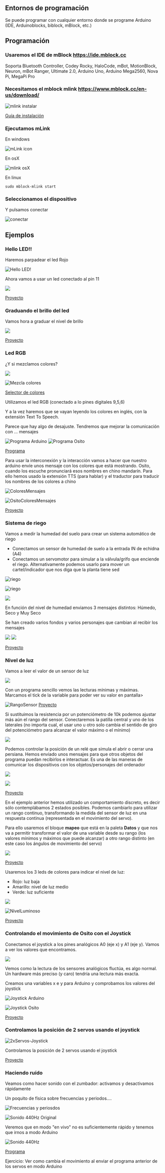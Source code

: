 ## Entornos de programación

Se puede programar con cualquier entorno donde se programe Arduino (IDE, Arduinoblocks, biblock, mBlock, etc.)

## Programación

### Usaremos el IDE de mBlock https://ide.mblock.cc 

Soporta Bluetooth Controller, Codey Rocky, HaloCode, mBot, MotionBlock, Neuron, mBot Ranger, Ultimate 2.0, Arduino Uno, Arduino Mega2560, Nova Pi, MegaPi Pro


### Necesitamos el mblock mlink  https://www.mblock.cc/en-us/download/

![mlink instalar](./imagenes/InstalarMlink.png)

[Guía de instalación](https://www.mblock.cc/doc/en/basics/mlink-quick-start-guide.html#mlink-quick-start-guide)

### Ejecutamos mLink

En windows
 
![mLink icon](https://www.mblock.cc/doc/en/basics/images/mlink-4.png)

En osX

![mlink osX](https://www.mblock.cc/doc/en/basics/images/mlink-8.png)

En linux

    sudo mblock-mlink start 
  

### Seleccionamos el dispositivo

Y pulsamos conectar

![conectar](https://www.mblock.cc/doc/en/basics/images/chromebook-7.png)

## Ejemplos

### Hello LED!!

Haremos parpadear el led Rojo

![Hello LED!](./imagenes/HelloLed!.png)

Ahora vamos a usar un led conectado al pin 11

![](./imagenes/Led3Uno_bb.png)

[Proyecto](https://planet.mblock.cc/project/102035)

### Graduando el brillo del led

Vamos hora a graduar el nivel de brillo

![](./imagenes/ControlBrilloLed.png)

[Proyecto](https://planet.mblock.cc/project/109965)

### Led RGB

¿Y si mezclamos colores?

![](./imagenes/LedRGB.png)

![Mezcla colores](./imagenes/Colores-MezclaRGB.jpeg)

[Selector de colores](https://htmlcolorcodes.com/es/)

Utilizamos el led RGB (conectado a lo pines digitales 9,5,6)

Y a la vez haremos que se vayan leyendo los colores en inglés, con la extensión Text To Speech.

Parece que hay algo de desajuste. Tendremos que mejorar la comunicación con ... mensajes    

![Programa Arduino](./imagenes/Colores-Arduino.png)
![Programa Osito](./imagenes/Colores-Osito.png)

[Programa](https://planet.mblock.cc/project/projectshare/101707)

Para usar la interconexión y la interacción vamos a hacer que nuestro arduino envíe unos mensaje con los colores que está mostrando. Osito, cuando los escuche pronunciará esos nombres en chino mandarín. Para ello hemos usado la extensión TTS (para hablar) y el traductor para traducir los nombres de los colores a chino

![ColoresMensajes](./imagenes/ColoresMensajes.png)

![OsitoColoresMensajes](./imagenes/OsitoColoresMensajes.png)

[Proyecto](https://planet.mblock.cc/project/102464)

### Sistema de riego


Vamos a medir la humedad del suelo para crear un sistema automático de riego
* Conectamos un sensor de humedad de suelo a la entrada IN de echidna (A4)
* Conectamos un servomotor para simular a la válvula/grifo que enciende el riego. Alternativamente podemos usarlo para mover un cartel/indicador que nos diga que la planta tiene sed

![riego](./imagenes/RiegoReleUno_bb.png)

![riego](./imagenes/Riego-arduino.png)

![](./imagenes/SensorHumedadArduino.png)

En función del nivel de humedad enviamos 3 mensajes distintos: Húmedo, Seco y Muy Seco

Se han creado varios fondos y varios personajes que cambian al recibir los mensajes

![](./imagenes/SensorHumedadFondo.png)
![](./imagenes/SensorHumedadObjetos.png)


[Proyecto](https://planet.mblock.cc/project/103662)


### Nivel de luz

Vamos a leer el valor de un sensor de luz

![](./imagenes/LDRUno_bb.png)

Con un programa sencillo vemos las lecturas mínimas y máximas. Marcamos el tick de la variable para poder ver su valor en pantalla>

![RangoSensor](./imagenes/RangoSensor.png)
[Proyecto](https://planet.mblock.cc/project/116536)

Si sustituimos la resistencia por un potenciómetro de 10k podemos ajustar más aún el rango del sensor. Conectaremos la patilla central y uno de los laterales (no importa cual, el usar uno u otro solo cambia el sentido de giro del potenciómetro para alcanzar el valor máximo o el mínimo)



![](./imagenes/LDRPotUno_bb.png)


Podemos controlar la posición de un relé que simula el abrir o cerrar una persiana. Hemos enviado unos mensajes para que otros objetos del programa puedan recibirlos e interactuar. Es una de las maneras de comunicar los dispositivos con los objetos/personajes del ordenador

![](./imagenes/LDRPotServoUno_bb.png)

![](./imagenes/LDRServoMensajes.png)

[Proyecto](https://planet.mblock.cc/project/116313)

En el ejemplo anterior hemos utilizado un comportamiento discreto, es decir sólo contemplábamos 2 estados posibles. Podemos cambiarlo para utilizar un rango continuo, transformando la medida del sensor de luz en una respuesta continua (representada en el movimiento del servo).

Para ello usaremos el bloque **mapeo** que está en la paleta **Datos** y que nos va a permitir transformar el valor de una variable desde su rango (los valores mínimos y máximos que puede alcanzar) a otro rango distinto (en este caso los ángulos de movimiento del servo)

![](./imagenes/LuzServoContinua.png)

[Proyecto](https://planet.mblock.cc/project/116546)



Usaremos los 3 leds de colores para indicar el nivel de luz:
* Rojo: luz baja
* Amarillo: nivel de luz medio
* Verde: luz suficiente



![](./imagenes/LDR_3xLedsUno_bb.png)

![NivelLuminoso](./imagenes/NivelLuminoso.png)

[Proyecto](https://planet.mblock.cc/project/102785)


### Controlando el movimiento de Osito con el Joystick

Conectamos el joystick a los pines analógicos A0 (eje x) y A1 (eje y). Vamos a ver los valores que encontramos.

![](./imagenes/JoystickUno_bb.png)

Vemos como la lectura de los sensores analógicos fluctúa, es algo normal. Un hardware más preciso (y caro) tendría una lectura más exacta.

Creamos una variables x e y para Arduino y comprobamos los valores del joystick


![Joystick Arduino](./imagenes/Joystick-Arduino.png)

![Joystick Osito](./imagenes/Joystick-Osito.png)

[Proyecto](https://planet.mblock.cc/project/102052) 


### Controlamos la posición de 2 servos usando el joystick

![2xServos-Joystick](./imagenes/2xServos-Joystick.png)

Controlamos la posición de 2 servos usando el joystick

[Proyecto](https://planet.mblock.cc/project/102156)

### Haciendo ruído

Veamos como hacer sonido con el zumbador: activamos y desactivamos rápidamente

Un poquito de física sobre frecuencias y periodos....

![Frecuencias y periosdos](./imagenes/frecuenciaYperiodo.png)

![Sonido 440Hz Original](./imagenes/Sonido440HzOrig.png)

Veremos que en modo "en vivo" no es suficientemente rápido y tenemos que irnos a modo Arduino

![Sonido 440Hz](./imagenes/Sonido440.png)

[Programa](https://planet.mblock.cc/project/102073)

Ejercicio: Ver como cambia el movimiento al enviar el programa anterior de los servos en modo Arduino
